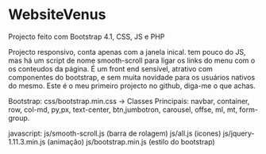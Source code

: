# WebsiteVenus
Projecto feito com Bootstrap 4.1, CSS, JS e PHP

Projecto responsivo, conta apenas com a janela inical.
 tem pouco do JS, mas  há um script de  nome smooth-scroll para ligar os links do menu com o  os conteudos da página.
É um front end sensível, atrativo com componentes do bootstrap, e sem muita novidade para os usuários nativos do mesmo.
Este é o meu primeiro projecto no github, diga-me o que achas. 


Bootstrap: 
css/bootstrap.min.css ->
Classes Principais: navbar,  container,  row, col-md, py,px, text-center, btn,jumbotron, carousel, offse, ml, mt, form-group.

javascript:
js/smooth-scroll.js (barra de rolagem)
js/all.js (icones)
js/jquery-1.11.3.min.js (animação)
js/bootstrap.min.js (estilo do bootstrap)

